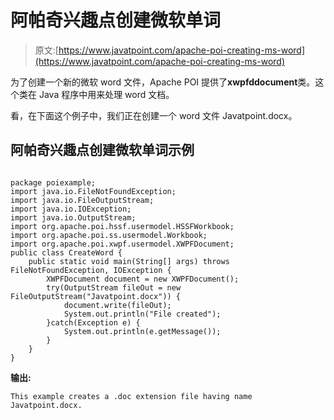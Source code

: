 # 阿帕奇兴趣点创建微软单词

> 原文:[https://www.javatpoint.com/apache-poi-creating-ms-word](https://www.javatpoint.com/apache-poi-creating-ms-word)

为了创建一个新的微软 word 文件，Apache POI 提供了**xwpfddocument**类。这个类在 Java 程序中用来处理 word 文档。

看，在下面这个例子中，我们正在创建一个 word 文件 Javatpoint.docx。

## 阿帕奇兴趣点创建微软单词示例

```

package poiexample;
import java.io.FileNotFoundException;
import java.io.FileOutputStream;
import java.io.IOException;
import java.io.OutputStream;
import org.apache.poi.hssf.usermodel.HSSFWorkbook;
import org.apache.poi.ss.usermodel.Workbook;
import org.apache.poi.xwpf.usermodel.XWPFDocument;
public class CreateWord {
	public static void main(String[] args) throws FileNotFoundException, IOException {
		XWPFDocument document = new XWPFDocument();
	    try(OutputStream fileOut = new FileOutputStream("Javatpoint.docx")) {
	    	document.write(fileOut);
	    	System.out.println("File created");
	    }catch(Exception e) {
	    	System.out.println(e.getMessage());
	    }
	}
}

```

**输出:**

```
This example creates a .doc extension file having name Javatpoint.docx.

```